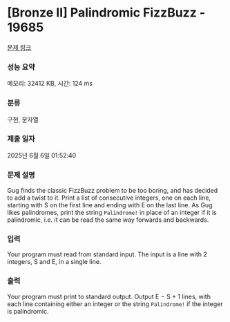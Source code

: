 # [Bronze II] Palindromic FizzBuzz - 19685 

[문제 링크](https://www.acmicpc.net/problem/19685) 

### 성능 요약

메모리: 32412 KB, 시간: 124 ms

### 분류

구현, 문자열

### 제출 일자

2025년 6월 6일 01:52:40

### 문제 설명

<p>Gug finds the classic FizzBuzz problem to be too boring, and has decided to add a twist to it. Print a list of consecutive integers, one on each line, starting with S on the first line and ending with E on the last line. As Gug likes palindromes, print the string <code>Palindrome!</code> in place of an integer if it is palindromic, i.e. it can be read the same way forwards and backwards.</p>

### 입력 

 <p>Your program must read from standard input. The input is a line with 2 integers, S and E, in a single line.</p>

### 출력 

 <p>Your program must print to standard output. Output E − S + 1 lines, with each line containing either an integer or the string <code>Palindrome!</code> if the integer is palindromic.</p>

